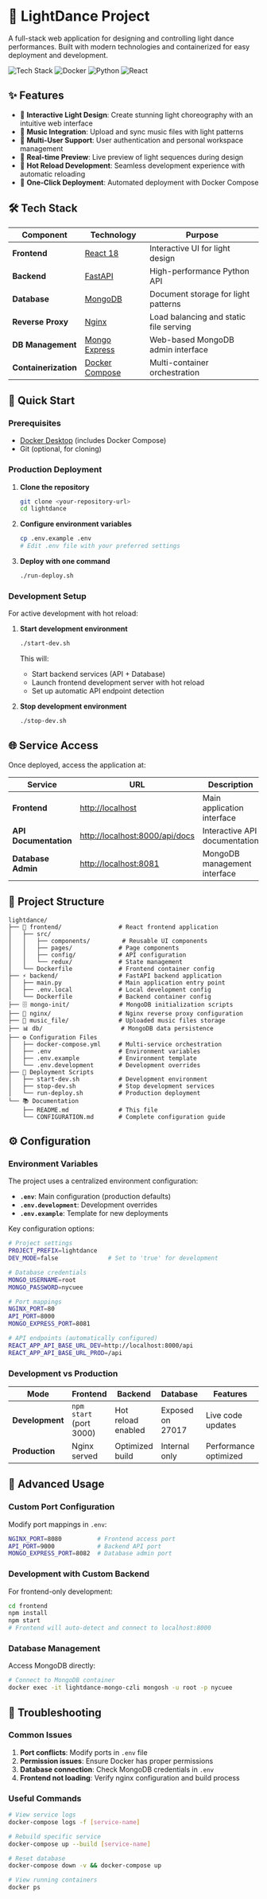 # 🕺 LightDance Project

A full-stack web application for designing and controlling light dance performances. Built with modern technologies and containerized for easy deployment and development.

![Tech Stack](https://img.shields.io/badge/Tech-React%20%7C%20FastAPI%20%7C%20MongoDB-blue)
![Docker](https://img.shields.io/badge/Docker-Compose%20Ready-2496ED?logo=docker)
![Python](https://img.shields.io/badge/Python-3.10+-3776AB?logo=python)
![React](https://img.shields.io/badge/React-18+-61DAFB?logo=react)

## ✨ Features

- 🎨 **Interactive Light Design**: Create stunning light choreography with an intuitive web interface
- 🎵 **Music Integration**: Upload and sync music files with light patterns
- 👥 **Multi-User Support**: User authentication and personal workspace management
- 📱 **Real-time Preview**: Live preview of light sequences during design
- 🔄 **Hot Reload Development**: Seamless development experience with automatic reloading
- 🚀 **One-Click Deployment**: Automated deployment with Docker Compose

## 🛠 Tech Stack

| Component | Technology | Purpose |
|-----------|------------|---------|
| **Frontend** | [React 18](https://reactjs.org/) | Interactive UI for light design |
| **Backend** | [FastAPI](https://fastapi.tiangolo.com/) | High-performance Python API |
| **Database** | [MongoDB](https://www.mongodb.com/) | Document storage for light patterns |
| **Reverse Proxy** | [Nginx](https://www.nginx.com/) | Load balancing and static file serving |
| **DB Management** | [Mongo Express](https://github.com/mongo-express/mongo-express) | Web-based MongoDB admin interface |
| **Containerization** | [Docker Compose](https://docs.docker.com/compose/) | Multi-container orchestration |

## 🚀 Quick Start

### Prerequisites

- [Docker Desktop](https://www.docker.com/products/docker-desktop/) (includes Docker Compose)
- Git (optional, for cloning)

### Production Deployment

1. **Clone the repository**
   ```bash
   git clone <your-repository-url>
   cd lightdance
   ```

2. **Configure environment variables**
   ```bash
   cp .env.example .env
   # Edit .env file with your preferred settings
   ```

3. **Deploy with one command**
   ```bash
   ./run-deploy.sh
   ```

### Development Setup

For active development with hot reload:

1. **Start development environment**
   ```bash
   ./start-dev.sh
   ```
   This will:
   - Start backend services (API + Database)
   - Launch frontend development server with hot reload
   - Set up automatic API endpoint detection

2. **Stop development environment**
   ```bash
   ./stop-dev.sh
   ```

## 🌐 Service Access

Once deployed, access the application at:

| Service | URL | Description |
|---------|-----|-------------|
| **Frontend** | [http://localhost](http://localhost) | Main application interface |
| **API Documentation** | [http://localhost:8000/api/docs](http://localhost:8000/api/docs) | Interactive API documentation |
| **Database Admin** | [http://localhost:8081](http://localhost:8081) | MongoDB management interface |

## 📁 Project Structure

```
lightdance/
├── 🎨 frontend/                # React frontend application
│   ├── src/
│   │   ├── components/         # Reusable UI components
│   │   ├── pages/             # Page components
│   │   ├── config/            # API configuration
│   │   └── redux/             # State management
│   └── Dockerfile             # Frontend container config
├── ⚡ backend/                 # FastAPI backend application
│   ├── main.py                # Main application entry point
│   ├── .env.local             # Local development config
│   └── Dockerfile             # Backend container config
├── 🗄️ mongo-init/              # MongoDB initialization scripts
├── 🔀 nginx/                   # Nginx reverse proxy configuration
├── 🎵 music_file/              # Uploaded music files storage
├── 📊 db/                      # MongoDB data persistence
├── ⚙️ Configuration Files
│   ├── docker-compose.yml     # Multi-service orchestration
│   ├── .env                   # Environment variables
│   ├── .env.example           # Environment template
│   └── .env.development       # Development overrides
├── 🚀 Deployment Scripts
│   ├── start-dev.sh           # Development environment
│   ├── stop-dev.sh            # Stop development services
│   └── run-deploy.sh          # Production deployment
└── 📚 Documentation
    ├── README.md              # This file
    └── CONFIGURATION.md       # Complete configuration guide
```

## ⚙️ Configuration

### Environment Variables

The project uses a centralized environment configuration:

- **`.env`**: Main configuration (production defaults)
- **`.env.development`**: Development overrides
- **`.env.example`**: Template for new deployments

Key configuration options:

```bash
# Project settings
PROJECT_PREFIX=lightdance
DEV_MODE=false              # Set to 'true' for development

# Database credentials
MONGO_USERNAME=root
MONGO_PASSWORD=nycuee

# Port mappings
NGINX_PORT=80
API_PORT=8000
MONGO_EXPRESS_PORT=8081

# API endpoints (automatically configured)
REACT_APP_API_BASE_URL_DEV=http://localhost:8000/api
REACT_APP_API_BASE_URL_PROD=/api
```

### Development vs Production

| Mode | Frontend | Backend | Database | Features |
|------|----------|---------|----------|----------|
| **Development** | `npm start` (port 3000) | Hot reload enabled | Exposed on 27017 | Live code updates |
| **Production** | Nginx served | Optimized build | Internal only | Performance optimized |

## 🔧 Advanced Usage

### Custom Port Configuration

Modify port mappings in `.env`:

```bash
NGINX_PORT=8080          # Frontend access port
API_PORT=9000            # Backend API port
MONGO_EXPRESS_PORT=8082  # Database admin port
```

### Development with Custom Backend

For frontend-only development:

```bash
cd frontend
npm install
npm start
# Frontend will auto-detect and connect to localhost:8000
```

### Database Management

Access MongoDB directly:
```bash
# Connect to MongoDB container
docker exec -it lightdance-mongo-czli mongosh -u root -p nycuee
```

## 🐛 Troubleshooting

### Common Issues

1. **Port conflicts**: Modify ports in `.env` file
2. **Permission issues**: Ensure Docker has proper permissions
3. **Database connection**: Check MongoDB credentials in `.env`
4. **Frontend not loading**: Verify nginx configuration and build process

### Useful Commands

```bash
# View service logs
docker-compose logs -f [service-name]

# Rebuild specific service
docker-compose up --build [service-name]

# Reset database
docker-compose down -v && docker-compose up

# View running containers
docker ps
```
